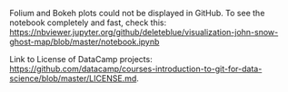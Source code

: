Folium and Bokeh plots could not be displayed in GitHub. To see the notebook completely and fast, check this:
https://nbviewer.jupyter.org/github/deleteblue/visualization-john-snow-ghost-map/blob/master/notebook.ipynb


Link to License of DataCamp projects: https://github.com/datacamp/courses-introduction-to-git-for-data-science/blob/master/LICENSE.md.
